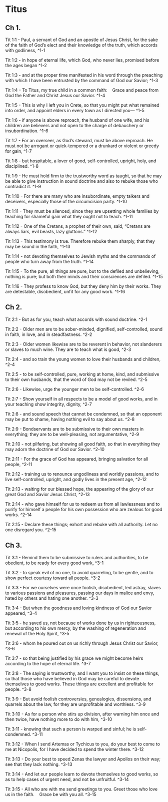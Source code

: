# Titus

## Ch 1.

Tit 1:1 - Paul, a servant of God and an apostle of Jesus Christ, for the sake of the faith of God’s elect and their knowledge of the truth, which accords with godliness, ^1-1

Tit 1:2 - in hope of eternal life, which God, who never lies, promised before the ages began ^1-2

Tit 1:3 - and at the proper time manifested in his word through the preaching with which I have been entrusted by the command of God our Savior; ^1-3

Tit 1:4 - To Titus, my true child in a common faith:    Grace and peace from God the Father and Christ Jesus our Savior. ^1-4

Tit 1:5 - This is why I left you in Crete, so that you might put what remained into order, and appoint elders in every town as I directed you— ^1-5

Tit 1:6 - if anyone is above reproach, the husband of one wife, and his children are believers and not open to the charge of debauchery or insubordination. ^1-6

Tit 1:7 - For an overseer, as God’s steward, must be above reproach. He must not be arrogant or quick-tempered or a drunkard or violent or greedy for gain, ^1-7

Tit 1:8 - but hospitable, a lover of good, self-controlled, upright, holy, and disciplined. ^1-8

Tit 1:9 - He must hold firm to the trustworthy word as taught, so that he may be able to give instruction in sound doctrine and also to rebuke those who contradict it. ^1-9

Tit 1:10 - For there are many who are insubordinate, empty talkers and deceivers, especially those of the circumcision party. ^1-10

Tit 1:11 - They must be silenced, since they are upsetting whole families by teaching for shameful gain what they ought not to teach. ^1-11

Tit 1:12 - One of the Cretans, a prophet of their own, said, “Cretans are always liars, evil beasts, lazy gluttons.” ^1-12

Tit 1:13 - This testimony is true. Therefore rebuke them sharply, that they may be sound in the faith, ^1-13

Tit 1:14 - not devoting themselves to Jewish myths and the commands of people who turn away from the truth. ^1-14

Tit 1:15 - To the pure, all things are pure, but to the defiled and unbelieving, nothing is pure; but both their minds and their consciences are defiled. ^1-15

Tit 1:16 - They profess to know God, but they deny him by their works. They are detestable, disobedient, unfit for any good work. ^1-16


## Ch 2.

Tit 2:1 - But as for you, teach what accords with sound doctrine. ^2-1

Tit 2:2 - Older men are to be sober-minded, dignified, self-controlled, sound in faith, in love, and in steadfastness. ^2-2

Tit 2:3 - Older women likewise are to be reverent in behavior, not slanderers or slaves to much wine. They are to teach what is good, ^2-3

Tit 2:4 - and so train the young women to love their husbands and children, ^2-4

Tit 2:5 - to be self-controlled, pure, working at home, kind, and submissive to their own husbands, that the word of God may not be reviled. ^2-5

Tit 2:6 - Likewise, urge the younger men to be self-controlled. ^2-6

Tit 2:7 - Show yourself in all respects to be a model of good works, and in your teaching show integrity, dignity, ^2-7

Tit 2:8 - and sound speech that cannot be condemned, so that an opponent may be put to shame, having nothing evil to say about us. ^2-8

Tit 2:9 - Bondservants are to be submissive to their own masters in everything; they are to be well-pleasing, not argumentative, ^2-9

Tit 2:10 - not pilfering, but showing all good faith, so that in everything they may adorn the doctrine of God our Savior. ^2-10

Tit 2:11 - For the grace of God has appeared, bringing salvation for all people, ^2-11

Tit 2:12 - training us to renounce ungodliness and worldly passions, and to live self-controlled, upright, and godly lives in the present age, ^2-12

Tit 2:13 - waiting for our blessed hope, the appearing of the glory of our great God and Savior Jesus Christ, ^2-13

Tit 2:14 - who gave himself for us to redeem us from all lawlessness and to purify for himself a people for his own possession who are zealous for good works. ^2-14

Tit 2:15 - Declare these things; exhort and rebuke with all authority. Let no one disregard you. ^2-15


## Ch 3.

Tit 3:1 - Remind them to be submissive to rulers and authorities, to be obedient, to be ready for every good work, ^3-1

Tit 3:2 - to speak evil of no one, to avoid quarreling, to be gentle, and to show perfect courtesy toward all people. ^3-2

Tit 3:3 - For we ourselves were once foolish, disobedient, led astray, slaves to various passions and pleasures, passing our days in malice and envy, hated by others and hating one another. ^3-3

Tit 3:4 - But when the goodness and loving kindness of God our Savior appeared, ^3-4

Tit 3:5 - he saved us, not because of works done by us in righteousness, but according to his own mercy, by the washing of regeneration and renewal of the Holy Spirit, ^3-5

Tit 3:6 - whom he poured out on us richly through Jesus Christ our Savior, ^3-6

Tit 3:7 - so that being justified by his grace we might become heirs according to the hope of eternal life. ^3-7

Tit 3:8 - The saying is trustworthy, and I want you to insist on these things, so that those who have believed in God may be careful to devote themselves to good works. These things are excellent and profitable for people. ^3-8

Tit 3:9 - But avoid foolish controversies, genealogies, dissensions, and quarrels about the law, for they are unprofitable and worthless. ^3-9

Tit 3:10 - As for a person who stirs up division, after warning him once and then twice, have nothing more to do with him, ^3-10

Tit 3:11 - knowing that such a person is warped and sinful; he is self-condemned. ^3-11

Tit 3:12 - When I send Artemas or Tychicus to you, do your best to come to me at Nicopolis, for I have decided to spend the winter there. ^3-12

Tit 3:13 - Do your best to speed Zenas the lawyer and Apollos on their way; see that they lack nothing. ^3-13

Tit 3:14 - And let our people learn to devote themselves to good works, so as to help cases of urgent need, and not be unfruitful. ^3-14

Tit 3:15 - All who are with me send greetings to you. Greet those who love us in the faith.    Grace be with you all. ^3-15


